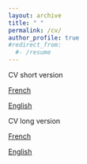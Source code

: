 ```yaml
---
layout: archive
title: " "
permalink: /cv/
author_profile: true
#redirect_from:
  #- /resume
---
```



CV short version

[French](https://github.com/latsouckfaye/faye-paul.github.io/blob/master/files/CV_PAF.pdf)

[English](https://github.com/latsouckfaye/faye-paul.github.io/blob/master/files/CV_PAF.pdf)


CV long version

[French](https://github.com/latsouckfaye/faye-paul.github.io/blob/master/files/ResumeLongPAF.pdf)

[English](https://github.com/latsouckfaye/faye-paul.github.io/blob/master/files/CV_PAF.pdf)